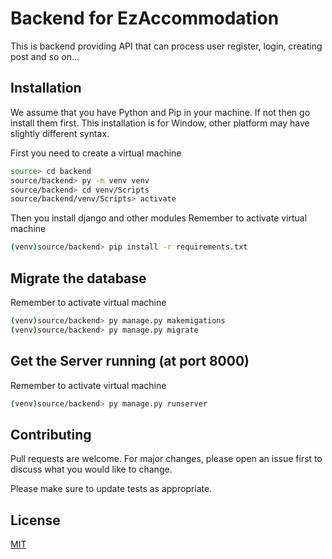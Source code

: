 # Backend for EzAccommodation

This is backend providing API that can process user register, login, creating post and so on...

## Installation

We assume that you have Python and Pip in your machine. If not then go install them first.
This installation is for Window, other platform may have slightly different syntax.

First you need to create a virtual machine

```bash
source> cd backend
source/backend> py -m venv venv
source/backend> cd venv/Scripts
source/backend/venv/Scripts> activate
```

Then you install django and other modules
Remember to activate virtual machine

```bash
(venv)source/backend> pip install -r requirements.txt
```

## Migrate the database

Remember to activate virtual machine

```bash
(venv)source/backend> py manage.py makemigations
(venv)source/backend> py manage.py migrate
```

## Get the Server running (at port 8000)

Remember to activate virtual machine

```bash
(venv)source/backend> py manage.py runserver
```

## Contributing

Pull requests are welcome. For major changes, please open an issue first to discuss what you would like to change.

Please make sure to update tests as appropriate.

## License

[MIT](https://choosealicense.com/licenses/mit/)
